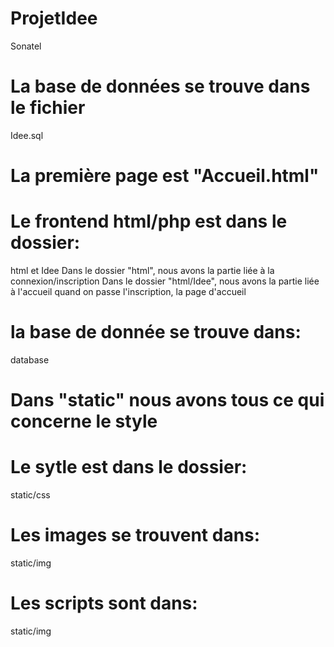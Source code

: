 # ProjetIdee
Sonatel

# La base de données se trouve dans le fichier 
Idee.sql

# La première page est "Accueil.html"

# Le frontend html/php est dans le dossier:
html et Idee
Dans le dossier "html", nous avons la partie liée à la connexion/inscription 
Dans le dossier "html/Idee", nous avons la partie liée à l'accueil quand on passe l'inscription, la page d'accueil 

# la base de donnée se trouve dans: 
database

# Dans "static" nous avons tous ce qui concerne le style 

# Le sytle est dans le dossier:
static/css

# Les images se trouvent dans:
static/img

# Les scripts sont dans:
static/img


